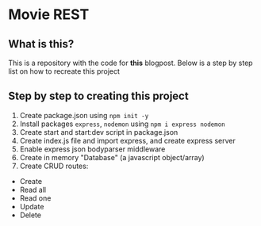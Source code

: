 # Movie REST

## What is this?

This is a repository with the code for **this** blogpost.
Below is a step by step list on how to recreate this project

## Step by step to creating this project

1. Create package.json using `npm init -y`
2. Install packages `express`, `nodemon` using `npm i express nodemon`
3. Create start and start:dev script in package.json
4. Create index.js file and import express, and create express server
5. Enable express json bodyparser middleware
6. Create in memory "Database" (a javascript object/array)
7. Create CRUD routes:

- Create
- Read all
- Read one
- Update
- Delete
